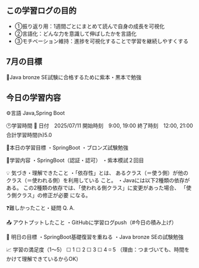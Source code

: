 ## この学習ログの目的
* ①振り返り用：1週間ごとにまとめて読んで自身の成長を可視化
* ②言語化：どんな力を意識して伸ばしたかを言語化
* ③モチベーション維持：進捗を可視化することで学習を継続しやすくする

## 7月の目標
📝Java bronze SE試験に合格するために紫本・黒本で勉強

## 今日の学習内容
⚙️言語 Java,Spring Boot

🕐学習時間
📅 日付　2025/07/11
開始時刻　9:00, 19:00
終了時刻　12:00, 21:00
合計学習時間(h)5.0

🎯本日の学習目標
・SpringBoot
・ブロンズ試験勉強

📝学習内容
・SpringBoot（認証・認可）
・紫本模試２回目

💡 気づき・理解できたこと
・「依存性」とは、 あるクラス（＝使う側）が他のクラス（＝使われる側）を利用している こと。
・Javaには以下2種類の依存がある。
この2種類の依存では、「使われる側クラス」に変更があった場合、 「使う側クラス」の修正が必要 になる。

❓難しかったこと・疑問
Q.
A. 

📤 アウトプットしたこと
・GitHubに学習ログpush（#今日の積み上げ）

🌱 明日の目標
・SpringBoot基礎復習を重ねる
・Java bronze SEの試験勉強

📈 学習の満足度（1〜5）
☐ 1 ☐ 2 ☐ 3 ☐ 4 ◽️ 5
（理由：つまづいても、時間をかけて理解できているからOK）